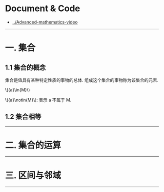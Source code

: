 
# Document & Code

* [../Advanced-mathematics-video](https://github.com/zozospider/note/blob/master/base/Advanced-mathematics/Advanced-mathematics-video.md)

---

# 一. 集合

## 1.1 集合的概念

集合是值具有某种特定性质的事物的总体. 组成这个集合的事物称为该集合的元素.

\\({a}\in{M}\\)

\\({a}\notin{M}\\): 表示 a 不属于 M.



## 1.2 集合相等

---

# 二. 集合的运算

---

# 三. 区间与邻域

---
